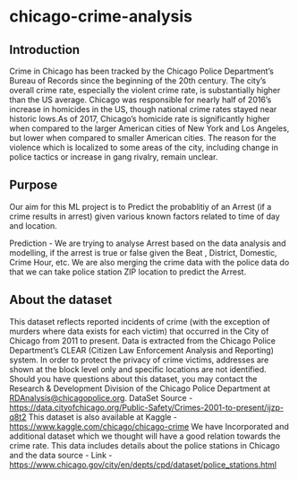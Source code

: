 # chicago-crime-analysis
## Introduction

Crime in Chicago has been tracked by the Chicago Police Department’s Bureau of Records since the beginning of the 20th century. The city’s overall crime rate, especially the violent crime rate, is substantially higher than the US average. Chicago was responsible for nearly half of 2016’s increase in homicides in the US, though national crime rates stayed near historic lows.As of 2017, Chicago’s homicide rate is significantly higher when compared to the larger American cities of New York and Los Angeles, but lower when compared to smaller American cities. The reason for the violence which is localized to some areas of the city, including change in police tactics or increase in gang rivalry, remain unclear.

## Purpose

Our aim for this ML project is to Predict the probablitiy of an Arrest (if a crime results in arrest) given various known factors related to time of day and location.

Prediction - We are trying to analyse Arrest based on the data analysis and modelling, if the arrest is true or false given the Beat , District, Domestic, Crime Hour, etc. We are also merging the crime data with the police data do that we can take police station ZIP location to predict the Arrest.

## About the dataset

This dataset reflects reported incidents of crime (with the exception of murders where data exists for each victim) that occurred in the City of Chicago from 2011 to present. Data is extracted from the Chicago Police Department’s CLEAR (Citizen Law Enforcement Analysis and Reporting) system. In order to protect the privacy of crime victims, addresses are shown at the block level only and specific locations are not identified. Should you have questions about this dataset, you may contact the Research & Development Division of the Chicago Police Department at RDAnalysis@chicagopolice.org. DataSet Source - https://data.cityofchicago.org/Public-Safety/Crimes-2001-to-present/ijzp-q8t2 This dataset is also available at Kaggle - https://www.kaggle.com/chicago/chicago-crime We have Incorporated and additional dataset which we thought will have a good relation towards the crime rate. This data includes details about the police stations in Chicago and the data source - Link - https://www.chicago.gov/city/en/depts/cpd/dataset/police_stations.html
